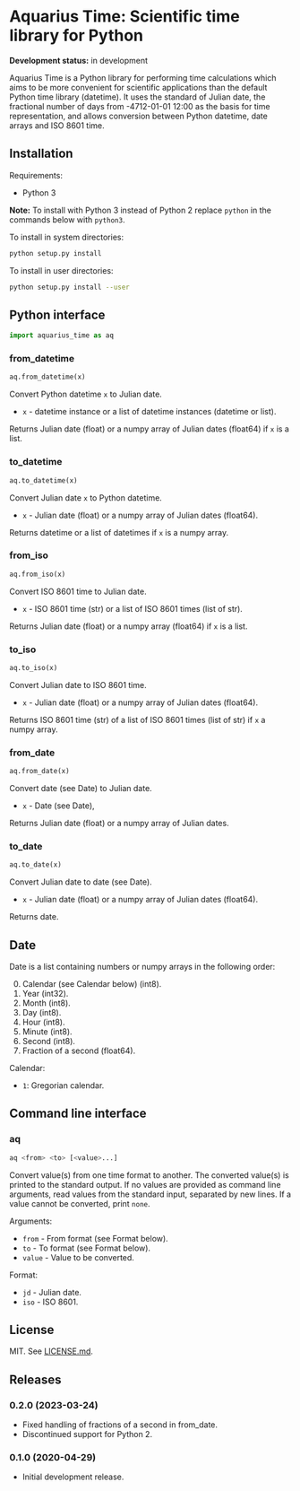# Aquarius Time: Scientific time library for Python

**Development status:** in development

Aquarius Time is a Python library for performing time
calculations which aims to be more convenient for scientific applications than
the default Python time library (datetime).
It uses the standard of Julian date,
the fractional number of days from -4712-01-01 12:00 as the basis for time
representation, and allows conversion between Python datetime, date arrays
and ISO 8601 time.

## Installation

Requirements:

- Python 3

**Note:** To install with Python 3 instead of Python 2 replace `python` in the
commands below with `python3`.

To install in system directories:

```sh
python setup.py install
```

To install in user directories:

```sh
python setup.py install --user
```

## Python interface

```python
import aquarius_time as aq
```

### from_datetime

```python
aq.from_datetime(x)
```

Convert Python datetime `x` to Julian date.

- `x` - datetime instance or a list of datetime instances (datetime or list).

Returns Julian date (float) or a numpy array of Julian dates (float64) if `x`
is a list.

### to_datetime

```python
aq.to_datetime(x)
```

Convert Julian date `x` to Python datetime.

- `x` - Julian date (float) or a numpy array of Julian dates (float64).

Returns datetime or a list of datetimes if `x` is a numpy array.

### from_iso

```python
aq.from_iso(x)
```

Convert ISO 8601 time to Julian date.

- `x` - ISO 8601 time (str) or a list of ISO 8601 times (list of str).

Returns Julian date (float) or a numpy array (float64) if `x` is a list.

### to_iso

```python
aq.to_iso(x)
```

Convert Julian date to ISO 8601 time.

- `x` - Julian date (float) or a numpy array of Julian dates (float64).

Returns ISO 8601 time (str) of a list of ISO 8601 times (list of str)
if `x` a numpy array.

### from_date

```python
aq.from_date(x)
```

Convert date (see Date) to Julian date.

- `x` - Date (see Date),

Returns Julian date (float) or a numpy array of Julian dates.

### to_date

```python
aq.to_date(x)
```

Convert Julian date to date (see Date).

- `x` - Julian date (float) or a numpy array of Julian dates (float64).

Returns date.

## Date

Date is a list containing numbers or numpy arrays in the following order:

0. Calendar (see Calendar below) (int8).
1. Year (int32).
2. Month (int8).
3. Day (int8).
4. Hour (int8).
5. Minute (int8).
6. Second (int8).
7. Fraction of a second (float64).

Calendar:

- `1`: Gregorian calendar.

## Command line interface

### aq

```sh
aq <from> <to> [<value>...]
```

Convert value(s) from one time format to another. The converted value(s) is
printed to the standard output. If no values are provided as command line
arguments, read values from the standard input, separated by new lines.
If a value cannot be converted, print `none`.

Arguments:

- `from` - From format (see Format below).
- `to` - To format (see Format below).
- `value` - Value to be converted.

Format:

- `jd` - Julian date.
- `iso` - ISO 8601.

## License

MIT. See [LICENSE.md](LICENSE.md).

## Releases

### 0.2.0 (2023-03-24)

- Fixed handling of fractions of a second in from\_date.
- Discontinued support for Python 2.

### 0.1.0 (2020-04-29)

- Initial development release.
